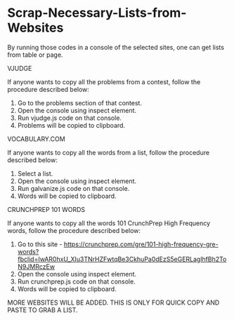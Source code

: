 # Scrap-Necessary-Lists-from-Websites
By running those codes in a console of the selected sites, one can get lists from table or page.


VJUDGE

If anyone wants to copy all the problems from a contest, follow the procedure described below:
1. Go to the problems section of that contest.
2. Open the console using inspect element.
3. Run vjudge.js code on that console.
4. Problems will be copied to clipboard.

VOCABULARY.COM

If anyone wants to copy all the words from a list, follow the procedure described below:
1. Select a list.
2. Open the console using inspect element.
3. Run galvanize.js code on that console.
4. Words will be copied to clipboard.

CRUNCHPREP 101 WORDS 

If anyone wants to copy all the words 101 CrunchPrep High Frequency words, follow the procedure described below:
1. Go to this site - https://crunchprep.com/gre/101-high-frequency-gre-words?fbclid=IwAR0hxU_XIu3TNrHZFwtqBe3CkhuPa0dEzS5eGERLaglhfBh2ToN9JMRczEw
2. Open the console using inspect element.
3. Run crunchprep.js code on that console.
4. Words will be copied to clipboard.


MORE WEBSITES WILL BE ADDED. THIS IS ONLY FOR QUICK COPY AND PASTE TO GRAB A LIST.

